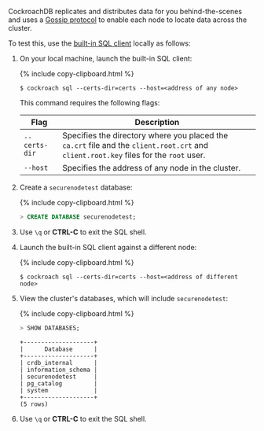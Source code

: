 CockroachDB replicates and distributes data for you behind-the-scenes and uses a [Gossip protocol](https://en.wikipedia.org/wiki/Gossip_protocol) to enable each node to locate data across the cluster.

To test this, use the [built-in SQL client](use-the-built-in-sql-client.html) locally as follows:

1. On your local machine, launch the built-in SQL client:

    {%  include copy-clipboard.html %}
	~~~ shell
	$ cockroach sql --certs-dir=certs --host=<address of any node>
	~~~

    This command requires the following flags:

    Flag | Description
    -----|------------
    `--certs-dir` | Specifies the directory where you placed the `ca.crt` file and the `client.root.crt` and `client.root.key` files for the `root` user.
    `--host` | Specifies the address of any node in the cluster.

2.  Create a `securenodetest` database:

    {%  include copy-clipboard.html %}
	~~~ sql
	> CREATE DATABASE securenodetest;
	~~~

3. Use `\q` or **CTRL-C** to exit the SQL shell.

4. Launch the built-in SQL client against a different node:

    {%  include copy-clipboard.html %}
	~~~ shell
	$ cockroach sql --certs-dir=certs --host=<address of different node>
	~~~

5. View the cluster's databases, which will include `securenodetest`:

    {%  include copy-clipboard.html %}
	~~~ sql
	> SHOW DATABASES;
	~~~

	~~~
	+--------------------+
	|      Database      |
	+--------------------+
	| crdb_internal      |
	| information_schema |
	| securenodetest     |
	| pg_catalog         |
	| system             |
	+--------------------+
	(5 rows)
	~~~

6. Use `\q` or **CTRL-C** to exit the SQL shell.
